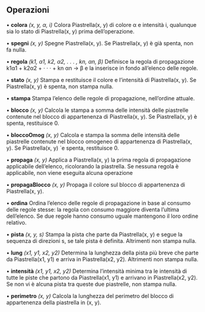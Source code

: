 ## Operazioni

• **colora** *(x, y, α, i)*
Colora Piastrella(x, y) di colore α e intensità i, qualunque sia lo stato di Piastrella(x, y) prima dell’operazione.

• **spegni** *(x, y)*
Spegne Piastrella(x, y). Se Piastrella(x, y) è già spenta, non fa nulla.

• **regola** *(k1, α1, k2, α2, . . . , kn, αn, β)*
Definisce la regola di propagazione k1α1 + k2α2 + · · · + kn αn → β e la inserisce in fondo all’elenco delle regole.

• **stato** *(x, y)*
Stampa e restituisce il colore e l’intensità di Piastrella(x, y). Se Piastrella(x, y) è spenta, non stampa nulla.

• **stampa**
Stampa l’elenco delle regole di propagazione, nell’ordine attuale.

• **blocco** *(x, y)*
Calcola le stampa a somma delle intensità delle piastrelle contenute nel blocco di appartenenza di Piastrella(x, y). Se Piastrella(x, y) è spenta, restituisce 0.

• **bloccoOmog** *(x, y)*
Calcola e stampa la somma delle intensità delle piastrelle contenute nel blocco omogeneo di appartenenza di Piastrella(x, y). Se Piastrella(x, y) `e spenta, restituisce 0.

• **propaga** *(x, y)*
Applica a Piastrella(x, y) la prima regola di propagazione applicabile dell’elenco, ricolorando la piastrella. Se nessuna regola è applicabile, non viene eseguita alcuna operazione

• **propagaBlocco** *(x, y)*
Propaga il colore sul blocco di appartenenza di Piastrella(x, y).

• **ordina**
Ordina l’elenco delle regole di propagazione in base al consumo delle regole stesse: la regola con consumo maggiore diventa l’ultima dell’elenco. Se due regole hanno consumo uguale mantengono il loro ordine relativo.

• **pista** *(x, y, s)*
Stampa la pista che parte da Piastrella(x, y) e segue la sequenza di direzioni s, se tale pista è definita. Altrimenti non stampa nulla.

• **lung** *(x1, y1, x2, y2)*
Determina la lunghezza della pista più breve che parte da Piastrella(x1, y1) e arriva in Piastrella(x2, y2). Altrimenti non stampa nulla.

• **intensità** *(x1, y1, x2, y2)*
Determina l’intensità minima tra le intensità di tutte le piste che partono da Piastrella(x1, y1) e arrivano in Piastrella(x2, y2). Se non vi è alcuna pista tra queste due piastrelle, non stampa nulla.

• **perimetro** *(x, y)*
Calcola la lunghezza del perimetro del blocco di appartenenza della piastrella in (x, y).